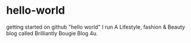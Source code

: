 # hello-world
getting started on github "hello world"
I run A Lifestyle, fashion & Beauty blog called Brilliantly Bougie Blog 4u.
